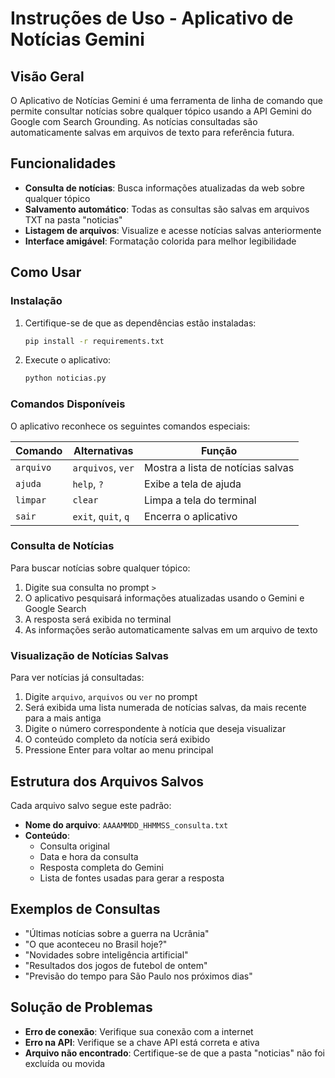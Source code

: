 # Instruções de Uso - Aplicativo de Notícias Gemini

## Visão Geral

O Aplicativo de Notícias Gemini é uma ferramenta de linha de comando que permite consultar notícias sobre qualquer tópico usando a API Gemini do Google com Search Grounding. As notícias consultadas são automaticamente salvas em arquivos de texto para referência futura.

## Funcionalidades

- **Consulta de notícias**: Busca informações atualizadas da web sobre qualquer tópico
- **Salvamento automático**: Todas as consultas são salvas em arquivos TXT na pasta "noticias"
- **Listagem de arquivos**: Visualize e acesse notícias salvas anteriormente
- **Interface amigável**: Formatação colorida para melhor legibilidade

## Como Usar

### Instalação

1. Certifique-se de que as dependências estão instaladas:
   ```bash
   pip install -r requirements.txt
   ```

2. Execute o aplicativo:
   ```bash
   python noticias.py
   ```

### Comandos Disponíveis

O aplicativo reconhece os seguintes comandos especiais:

| Comando | Alternativas | Função |
|---------|--------------|--------|
| `arquivo` | `arquivos`, `ver` | Mostra a lista de notícias salvas |
| `ajuda` | `help`, `?` | Exibe a tela de ajuda |
| `limpar` | `clear` | Limpa a tela do terminal |
| `sair` | `exit`, `quit`, `q` | Encerra o aplicativo |

### Consulta de Notícias

Para buscar notícias sobre qualquer tópico:

1. Digite sua consulta no prompt `>`
2. O aplicativo pesquisará informações atualizadas usando o Gemini e Google Search
3. A resposta será exibida no terminal
4. As informações serão automaticamente salvas em um arquivo de texto

### Visualização de Notícias Salvas

Para ver notícias já consultadas:

1. Digite `arquivo`, `arquivos` ou `ver` no prompt
2. Será exibida uma lista numerada de notícias salvas, da mais recente para a mais antiga
3. Digite o número correspondente à notícia que deseja visualizar
4. O conteúdo completo da notícia será exibido
5. Pressione Enter para voltar ao menu principal

## Estrutura dos Arquivos Salvos

Cada arquivo salvo segue este padrão:

- **Nome do arquivo**: `AAAAMMDD_HHMMSS_consulta.txt`
- **Conteúdo**:
  - Consulta original
  - Data e hora da consulta
  - Resposta completa do Gemini
  - Lista de fontes usadas para gerar a resposta

## Exemplos de Consultas

- "Últimas notícias sobre a guerra na Ucrânia"
- "O que aconteceu no Brasil hoje?"
- "Novidades sobre inteligência artificial"
- "Resultados dos jogos de futebol de ontem"
- "Previsão do tempo para São Paulo nos próximos dias"

## Solução de Problemas

- **Erro de conexão**: Verifique sua conexão com a internet
- **Erro na API**: Verifique se a chave API está correta e ativa
- **Arquivo não encontrado**: Certifique-se de que a pasta "noticias" não foi excluída ou movida